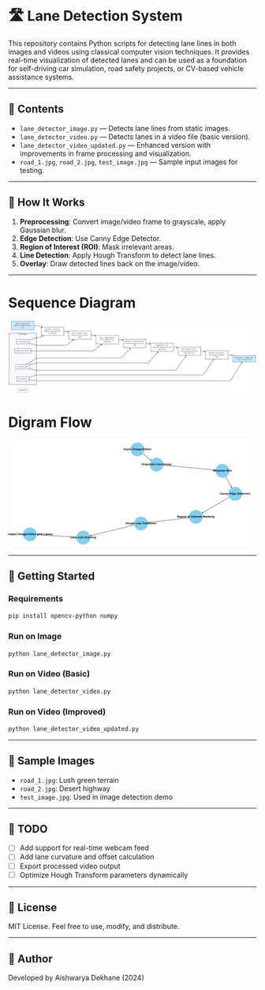 
# 🛣️ Lane Detection System

This repository contains Python scripts for detecting lane lines in both images and videos using classical computer vision techniques. It provides real-time visualization of detected lanes and can be used as a foundation for self-driving car simulation, road safety projects, or CV-based vehicle assistance systems.

---

## 📁 Contents

- `lane_detector_image.py` — Detects lane lines from static images.
- `lane_detector_video.py` — Detects lanes in a video file (basic version).
- `lane_detector_video_updated.py` — Enhanced version with improvements in frame processing and visualization.
- `road_1.jpg`, `road_2.jpg`, `test_image.jpg` — Sample input images for testing.

---

## 🧠 How It Works

1. **Preprocessing**: Convert image/video frame to grayscale, apply Gaussian blur.
2. **Edge Detection**: Use Canny Edge Detector.
3. **Region of Interest (ROI)**: Mask irrelevant areas.
4. **Line Detection**: Apply Hough Transform to detect lane lines.
5. **Overlay**: Draw detected lines back on the image/video.

---
# Sequence Diagram
![Sequence Diagram](./chart.png)

# Digram Flow
![Flow](./lane_detection_flow_diagram.png)

---
## 🚀 Getting Started

### Requirements

```bash
pip install opencv-python numpy
```

### Run on Image

```bash
python lane_detector_image.py
```

### Run on Video (Basic)

```bash
python lane_detector_video.py
```

### Run on Video (Improved)

```bash
python lane_detector_video_updated.py
```

---

## 📸 Sample Images

- `road_1.jpg`: Lush green terrain
- `road_2.jpg`: Desert highway
- `test_image.jpg`: Used in image detection demo

---

## 📌 TODO

- [ ] Add support for real-time webcam feed
- [ ] Add lane curvature and offset calculation
- [ ] Export processed video output
- [ ] Optimize Hough Transform parameters dynamically

---

## 📜 License

MIT License. Feel free to use, modify, and distribute.

---

## 👤 Author

Developed by Aishwarya Dekhane (2024)
